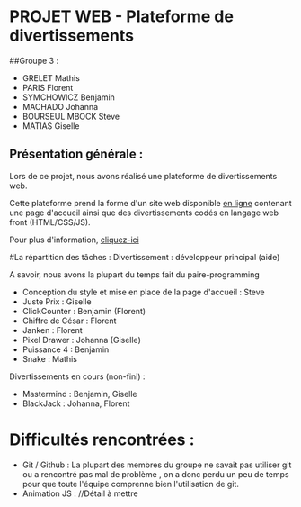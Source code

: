 # PROJET WEB - Plateforme de divertissements 

##Groupe 3 : 
* GRELET Mathis
* PARIS Florent
* SYMCHOWICZ Benjamin
* MACHADO Johanna
* BOURSEUL MBOCK Steve
* MATIAS Giselle

## Présentation générale :
Lors de ce projet, nous avons réalisé une plateforme de divertissements web.


Cette plateforme prend la forme d'un site web disponible [en ligne](https://laplateforme.vercel.app/) contenant une page d'accueil ainsi
que des divertissements codés en langage web front (HTML/CSS/JS).





Pour plus d'information, [cliquez-ici](Projet_Web_-_Plateforme_de_divertissements.pdf)

#La répartition des tâches :
Divertissement : développeur principal (aide)


A savoir, nous avons la plupart du temps fait du paire-programming
* Conception du style et mise en place de la page d'accueil : Steve
* Juste Prix : Giselle
* ClickCounter : Benjamin (Florent)
* Chiffre de César : Florent
* Janken : Florent
* Pixel Drawer : Johanna (Giselle)
* Puissance 4 : Benjamin
* Snake : Mathis

Divertissements en cours (non-fini) :
* Mastermind : Benjamin, Giselle
* BlackJack : Johanna, Florent


# Difficultés rencontrées : 
* Git / Github : La plupart des membres du groupe ne savait pas utiliser git ou a rencontré pas mal de problème
, on a donc perdu un peu de temps pour que toute l'équipe comprenne bien l'utilisation de git.
* Animation JS :  //Détail à mettre





